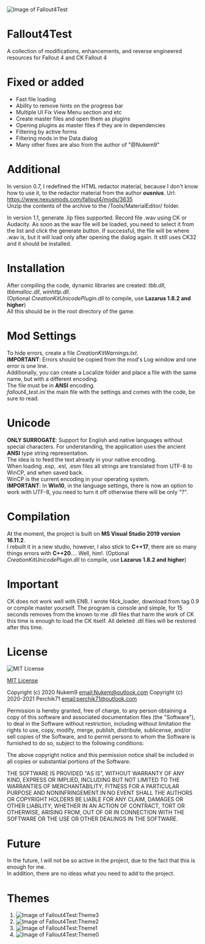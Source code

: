 ![Image of Fallout4Test](https://staticdelivery.nexusmods.com/mods/1151/images/headers/51165_1624891066.jpg)

# Fallout4Test
A collection of modifications, enhancements, and reverse engineered resources for Fallout 4 and CK Fallout 4

# Fixed or added
* Fast file loading
* Ability to remove hints on the progress bar
* Multiple UI Fix View Menu section and etc
* Create master files and open them as plugins
* Opening plugins as master files if they are in dependencies
* Filtering by active forms
* Filtering mods in the Data dialog
* Many other fixes are also from the author of "@Nukem9"

# Additional
In version 0.7, I redefined the HTML redactor material, because I don't know how to use it, to the redactor material from the author **ousnius**.
Url: https://www.nexusmods.com/fallout4/mods/3635  
Unzip the contents of the archive to the <root game>/Tools/MaterialEditor/ folder.

In version 1.1, generate .lip files supported. Record file .wav using CK or Audacity.
As soon as the wav file will be loaded, you need to select it from the list and click the generate button. 
If successful, the file will be where .wav is, but it will load only after opening the dialog again.
It still uses CK32 and it should be installed.

# Installation
After compiling the code, dynamic libraries are created: *tbb.dll*, *tbbmalloc.dll*, *winhttp.dll*.  
(Optional *CreationKitUnicodePlugin.dll* to compile, use **Lazarus 1.8.2 and higher**)  
All this should be in the root directory of the game.

# Mod Settings
To hide errors, create a file *CreationKitWarnings.txt*.  
**IMPORTANT**: Errors should be copied from the mod's Log window and one error is one line.  
Additionally, you can create a Localize folder and place a file with the same name, but with a different encoding.  
The file must be in **ANSI** encoding.  
*fallout4_test.ini* the main file with the settings and comes with the code, be sure to read.

# Unicode
**ONLY SURROGATE**: Support for English and native languages without special characters.
For understanding, the application uses the ancient **ANSI** type string representation.  
The idea is to feed the text already in your native encoding.  
When loading .esp, .esl, .esm files all strings are translated from UTF-8 to WinCP, and when saved back.  
WinCP is the current encoding in your operating system.  
**IMPORTANT**: In **Win10**, in the language settings, there is now an option to work with UTF-8, you need to turn it off otherwise there will be only "?".

# Compilation
At the moment, the project is built on **MS Visual Studio 2019 version 16.11.2**.  
I rebuilt it in a new studio, however, I also stick to **C++17**, there are so many things errors with **C++20**.... Well, him!.
(Optional *CreationKitUnicodePlugin.dll* to compile, use **Lazarus 1.8.2 and higher**)  

# Important 
CK does not work well with ENB.
I wrote f4ck_loader, download from tag 0.9 or compile master yourself. 
The program is console and simple, for 15 seconds removes from the known to me .dll files that harm the work of CK this time is enough to load the CK itself.
All deleted .dll files will be restored after this time.

# License
![MIT License](https://camo.githubusercontent.com/20666e1b72ed1ea8f0a7c1d1e0ea35769a7c24f879ecc27ac16641b46f225a01/68747470733a2f2f6f70656e736f757263652e6f72672f74726164656d61726b732f6f70656e736f757263652f4f53492d417070726f7665642d4c6963656e73652d313030783133372e706e67)

[MIT License](https://opensource.org/licenses/MIT)

Copyright (c) 2020 Nukem9 <email:Nukem@outlook.com>
Copyright (c) 2020-2021 Perchik71 <email:perchik71@outlook.com>

Permission is hereby granted, free of charge, to any person obtaining a copy of this
software and associated documentation files (the "Software"), to deal in the Software
without restriction, including without limitation the rights to use, copy, modify, merge,
publish, distribute, sublicense, and/or sell copies of the Software, and to permit
persons to whom the Software is furnished to do so, subject to the following conditions:

The above copyright notice and this permission notice shall be included in all copies or
substantial portions of the Software.

THE SOFTWARE IS PROVIDED "AS IS", WITHOUT WARRANTY OF ANY KIND, EXPRESS OR IMPLIED,
INCLUDING BUT NOT LIMITED TO THE WARRANTIES OF MERCHANTABILITY, FITNESS FOR A PARTICULAR
PURPOSE AND NONINFRINGEMENT.IN NO EVENT SHALL THE AUTHORS OR COPYRIGHT HOLDERS BE LIABLE
FOR ANY CLAIM, DAMAGES OR OTHER LIABILITY, WHETHER IN AN ACTION OF CONTRACT, TORT OR
OTHERWISE, ARISING FROM, OUT OF OR IN CONNECTION WITH THE SOFTWARE OR THE USE OR OTHER
DEALINGS IN THE SOFTWARE.

# Future
In the future, I will not be so active in the project, due to the fact that this is enough for me.  
In addition, there are no ideas what you need to add to the project.

# Themes
1. ![Image of Fallout4Test:Theme3](https://staticdelivery.nexusmods.com/mods/1151/images/51165/51165-1620695225-231609444.png)
1. ![Image of Fallout4Test:Theme2](https://staticdelivery.nexusmods.com/mods/1151/images/51165/51165-1620695229-1041447606.png)
1. ![Image of Fallout4Test:Theme1](https://staticdelivery.nexusmods.com/mods/1151/images/51165/51165-1620695240-1122105286.png)
1. ![Image of Fallout4Test:Theme0](https://staticdelivery.nexusmods.com/mods/1151/images/51165/51165-1620695246-844758444.png)